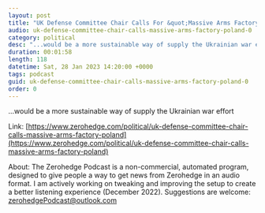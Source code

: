 ```yaml
---
layout: post
title: "UK Defense Committee Chair Calls For &quot;Massive Arms Factory&quot; In Poland"
audio: uk-defense-committee-chair-calls-massive-arms-factory-poland-0
category: political
desc: "...would be a more sustainable way of supply the Ukrainian war effort"
duration: 00:01:58
length: 118
datetime: Sat, 28 Jan 2023 14:20:00 +0000
tags: podcast
guid: uk-defense-committee-chair-calls-massive-arms-factory-poland-0
order: 0
---
```

...would be a more sustainable way of supply the Ukrainian war effort

Link: [https://www.zerohedge.com/political/uk-defense-committee-chair-calls-massive-arms-factory-poland](https://www.zerohedge.com/political/uk-defense-committee-chair-calls-massive-arms-factory-poland)

About: The Zerohedge Podcast is a non-commercial, automated program, designed to give people a way to get news from Zerohedge in an audio format.  I am actively working on tweaking and improving the setup to create a better listening experience (December 2022).  Suggestions are welcome: [zerohedgePodcast@outlook.com](mailto:zerohedgePodcast@outlook.com)